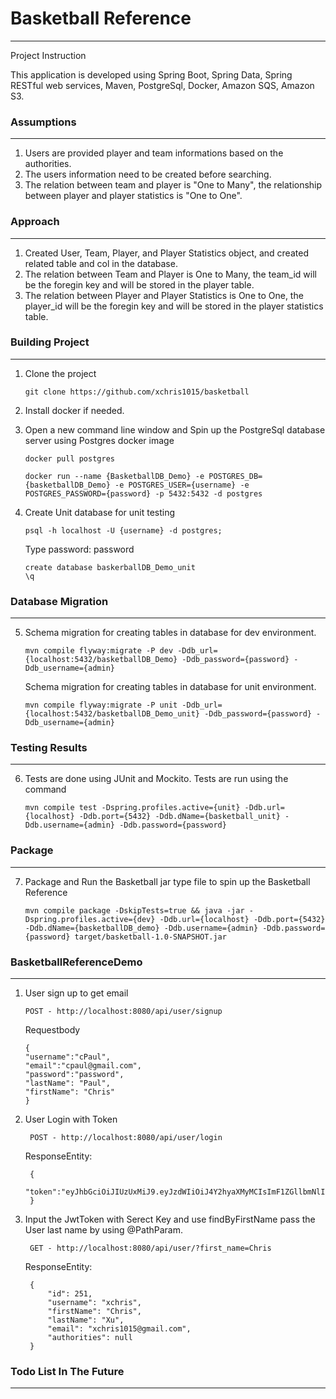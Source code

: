# Basketball Reference
---
Project Instruction

This application is developed using Spring Boot, Spring Data, Spring RESTful web services, Maven, PostgreSql, Docker, Amazon SQS, Amazon S3.

### Assumptions
---
1. Users are provided player and team informations based on the authorities.
2. The users information need to be created before searching.
3. The relation between team and player is "One to Many", the relationship between player and player statistics is "One to One".

### Approach
---
1. Created User, Team, Player, and Player Statistics object, and created related table and col in the database.
2. The relation between Team and Player is One to Many, the team_id will be the foregin key and will be stored in the player table.
3. The relation between Player and Player Statistics is One to One, the player_id will be the foregin key and will be stored in the player statistics table.



### Building Project
---
1. Clone the project
	
	```
	git clone https://github.com/xchris1015/basketball
	```
2. Install docker if needed.

3. Open a new command line window and Spin up the PostgreSql database server using Postgres docker image
    ```
    docker pull postgres
    ```
    ```
    docker run --name {BasketballDB_Demo} -e POSTGRES_DB={basketballDB_Demo} -e POSTGRES_USER={username} -e POSTGRES_PASSWORD={password} -p 5432:5432 -d postgres
   ```
4. Create Unit database for unit testing
     ```
     psql -h localhost -U {username} -d postgres;
     ```
     Type password: password     
     ```
     create database baskerballDB_Demo_unit
     \q
     ```
### Database Migration
---
5. Schema migration for creating tables in database for dev environment.
     ```
     mvn compile flyway:migrate -P dev -Ddb_url={localhost:5432/basketballDB_Demo} -Ddb_password={password} -Ddb_username={admin}
     ```
     
   Schema migration for creating tables in database for unit environment.
     ```
     mvn compile flyway:migrate -P unit -Ddb_url={localhost:5432/basketballDB_Demo_unit} -Ddb_password={password} -Ddb_username={admin}
     ```
     
### Testing Results
---
6. Tests are done using JUnit and Mockito. Tests are run using the command

     ```
     mvn compile test -Dspring.profiles.active={unit} -Ddb.url={localhost} -Ddb.port={5432} -Ddb.dName={basketball_unit} -Ddb.username={admin} -Ddb.password={password}
     ```

### Package
---
7. Package and Run the Basketball jar type file to spin up the Basketball Reference
    
    ```
    mvn compile package -DskipTests=true && java -jar -Dspring.profiles.active={dev} -Ddb.url={localhost} -Ddb.port={5432} -Ddb.dName={basketballDB_demo} -Ddb.username={admin} -Ddb.password={password} target/basketball-1.0-SNAPSHOT.jar  
    ```

### BasketballReferenceDemo
---

1.  User sign up to get email 
    ```
    POST - http://localhost:8080/api/user/signup
    ```
    Requestbody
    ```
    {
	"username":"cPaul",
	"email":"cpaul@gmail.com",
	"password":"password",
	"lastName": "Paul",
	"firstName": "Chris"
    }
    ``` 

2. User Login with Token 
	
		POST - http://localhost:8080/api/user/login
   		
   
   
   ResponseEntity:
	
		{
		"token":"eyJhbGciOiJIUzUxMiJ9.eyJzdWIiOiJ4Y2hyaXMyMCIsImF1ZGllbmNlIjoid2ViIiwidXNlcl9jcmVhdGVkX2F0IjoxNTQ1NDI2MjUxMTYzLCJjcmVdGVkIjoxNTQ3OTMyNjI4NTUzLCJleHAiOjE1NDgwMTkwMjh9.wosIv6mGFxR4exxfjtVkwRBM_VNrToaw709AB88mnuO_Ha5AVz7U4Y5bWoWJSSRdDA4HD3pIiVwq2WlioI6dQ"
		}
3. Input the JwtToken with Serect Key and use findByFirstName pass the User last name by using @PathParam.
    
        GET - http://localhost:8080/api/user/?first_name=Chris  
    
    ResponseEntity:
	
        {
            "id": 251,
            "username": "xchris",
            "firstName": "Chris",
            "lastName": "Xu",
            "email": "xchris1015@gmail.com",
            "authorities": null
        }
        


### Todo List In The Future
---
